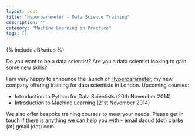 ```yaml
---
layout: post
title: "Hyperparameter - Data Science Training"
description: ""
category: "Machine Learning in Practice"
tags: []
---
```

{% include JB/setup %}

Do you want to be a data scientist? Are you a data scientist looking
to gain some new skills?

I am very happy to announce the launch of
[Hyperparameter](http://www.hyperparameter.com), my new company
offering training for data scientists in London. Upcoming courses:

 - Introduction to Python for Data Scientists (20th November 2014)
 - Introduction to Machine Learning (21st November 2014)
 
We also offer bespoke training courses to meet your needs. Please get
in touch if there is anything we can help you with - email daoud (dot)
clarke (at) gmail (dot) com.


